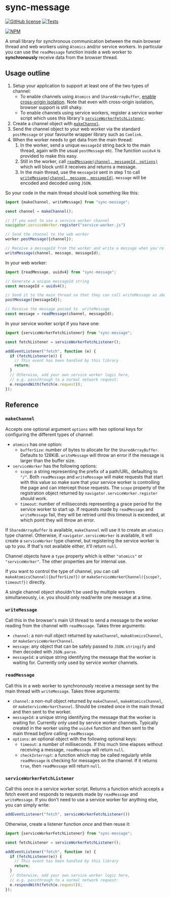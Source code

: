 # sync-message

[![GitHub license](https://img.shields.io/github/license/alexmojaki/sync-message?style=flat)](https://github.com/alexmojaki/sync-message/blob/master/LICENSE) [![Tests](https://github.com/alexmojaki/sync-message/workflows/CI/badge.svg)](https://github.com/alexmojaki/sync-message/actions)

[![NPM](https://nodei.co/npm/sync-message.png)](https://npmjs.org/package/sync-message)

A small library for synchronous communication between the main browser thread and web workers using `Atomics` and/or service workers. In particular you can use the `readMessage` function inside a web worker to **synchronously** receive data from the browser thread.

## Usage outline

1. Setup your application to support at least one of the two types of channel:
   - To enable channels using `Atomics` and `SharedArrayBuffer`, [enable cross-origin isolation](https://web.dev/cross-origin-isolation-guide/#enable-cross-origin-isolation). Note that even with cross-origin isolation, browser support is still shaky.
   - To enable channels using service workers, register a service worker script which uses this library's [`serviceWorkerFetchListener`](#serviceworkerfetchlistener).
2. Create a channel object with [`makeChannel`](#makechannel).
3. Send the channel object to your web worker via the standard `postMessage` or your favourite wrapper library such as `Comlink`.
4. When the worker needs to get data from the main thread:
   1. In the worker, send a unique `messageId` string back to the main thread, again with the usual `postMessage` etc. The function `uuidv4` is provided to make this easy.
   2. Still in the worker, call [`readMessage(channel, messageId, options)`](#readmessage) which will block until it receives and returns a message.
   3. In the main thread, use the `messageId` sent in step 1 to call [`writeMessage(channel, message, messageId)`](#writemessage). `message` will be encoded and decoded using `JSON`.

So your code in the main thread should look something like this:

```js
import {makeChannel, writeMessage} from "sync-message";

const channel = makeChannel();

// If you want to use a service worker channel
navigator.serviceWorker.register("service-worker.js")

// Send the channel to the web worker
worker.postMessage({channel});

// Receive a messageId from the worker and write a message when you're ready
writeMessage(channel, message, messageId);
```

In your web worker:

```js
import {readMessage, uuidv4} from "sync-message";

// Generate a unique messageId string
const messageId = uuidv4();

// Send it to the main thread so that they can call writeMessage as above
postMessage({messageId});

// Receive the message passed to  writeMessage
const message = readMessage(channel, messageId);
```

In your service worker script if you have one:

```js
import {serviceWorkerFetchListener} from "sync-message";

const fetchListener = serviceWorkerFetchListener();

addEventListener("fetch", function (e) {
  if (fetchListener(e)) {
    // This event has been handled by this library
    return;
  }
  // Otherwise, add your own service worker logic here,
  // e.g. passthrough to a normal network request:
  e.respondWith(fetch(e.request));
});
```

## Reference

### `makeChannel`

Accepts one optional argument `options` with two optional keys for configuring the different types of channel:

- `atomics` has one option:
    - `bufferSize`: number of bytes to allocate for the `SharedArrayBuffer`. Defaults to 128KiB. `writeMessage` will throw an error if the message is larger than the buffer size.
- `serviceWorker` has the following options:
  - `scope`: a string representing the prefix of a path/URL, defaulting to `"/"`. Both `readMessage` and `writeMessage` will make requests that start with this value so make sure that your service worker is controlling the page and can intercept those requests. The `scope` property of the registration object returned by `navigator.serviceWorker.register` should work.
  - `timeout`: number of milliseconds representing a grace period for the service worker to start up. If requests made by `readMessage` and `writeMessage` fail, they will be retried until this timeout is exceeded, at which point they will throw an error.

If `SharedArrayBuffer` is available, `makeChannel` will use it to create an `atomics` type channel. Otherwise, if `navigator.serviceWorker` is available, it will create a `serviceWorker` type channel, but registering the service worker is up to you. If that's not available either, it'll return `null`.

Channel objects have a `type` property which is either `"atomics"` or `"serviceWorker"`. The other properties are for internal use.

If you want to control the type of channel, you can call `makeAtomicsChannel({bufferSize?})` or `makeServiceWorkerChannel({scope?, timeout?})` directly.

A single channel object shouldn't be used by multiple workers simultaneously, i.e. you should only read/write one message at a time.

### `writeMessage`

Call this in the browser's main UI thread to send a message to the worker reading from the channel with `readMessage`. Takes three arguments:

- `channel`: a non-null object returned by `makeChannel`, `makeAtomicsChannel`, or `makeServiceWorkerChannel`.
- `message`: any object that can be safely passed to `JSON.stringify` and then decoded with `JSON.parse`.
- `messageId`: a unique string identifying the message that the worker is waiting for. Currently only used by service worker channels.

### `readMessage`

Call this in a web worker to synchronously receive a message sent by the main thread with `writeMessage`. Takes three arguments:

- `channel`: a non-null object returned by `makeChannel`, `makeAtomicsChannel`, or `makeServiceWorkerChannel`. Should be created once in the main thread and then sent to the worker.
- `messageId`: a unique string identifying the message that the worker is waiting for. Currently only used by service worker channels. Typically created in the worker using the `uuidv4` function and then sent to the main thread *before* calling `readMessage`.
- `options`: an optional object with the following optional keys:
  - `timeout`: a number of milliseconds. If this much time elapses without receiving a message, `readMessage` will return `null`.
  - `checkInterrupt`: a function which may be called regularly while `readMessage` is checking for messages on the channel. If it returns `true`, then `readMessage` will return `null`.

### `serviceWorkerFetchListener`

Call this once in a service worker script. Returns a function which accepts a fetch event and responds to requests made by `readMessage` and `writeMessage`. If you don't need to use a service worker for anything else, you can simply write:

```js
addEventListener("fetch", serviceWorkerFetchListener())
```

Otherwise, create a listener function *once* and then reuse it:

```js
import {serviceWorkerFetchListener} from "sync-message";

const fetchListener = serviceWorkerFetchListener();

addEventListener("fetch", function (e) {
  if (fetchListener(e)) {
    // This event has been handled by this library
    return;
  }
  // Otherwise, add your own service worker logic here,
  // e.g. passthrough to a normal network request:
  e.respondWith(fetch(e.request));
});
```
